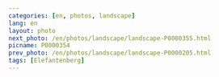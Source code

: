 ```yaml
---
categories: [en, photos, landscape]
lang: en
layout: photo
next_photo: /en/photos/landscape/landscape-P0000355.html
picname: P0000354
prev_photo: /en/photos/landscape/landscape-P0000205.html
tags: [Elefantenberg]
---
```

